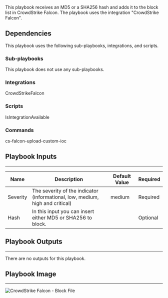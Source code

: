 This playbook receives an MD5 or a SHA256 hash and adds it to the block list in CrowdStrike Falcon. 
The playbook uses the integration "CrowdStrike Falcon".

## Dependencies

This playbook uses the following sub-playbooks, integrations, and scripts.

### Sub-playbooks

This playbook does not use any sub-playbooks.

### Integrations

CrowdStrikeFalcon

### Scripts

IsIntegrationAvailable

### Commands

cs-falcon-upload-custom-ioc

## Playbook Inputs

---

| **Name** | **Description** | **Default Value** | **Required** |
| --- | --- | --- | --- |
| Severity  | The severity of the indicator \(informational, low, medium, high and critical\)  | medium | Required |
| Hash | In this input you can insert either MD5 or SHA256 to block. |  | Optional |

## Playbook Outputs

---
There are no outputs for this playbook.

## Playbook Image

---

![CrowdStrike Falcon - Block File](../doc_files/CrowdStrike_Falcon_-_Block_File.png)
